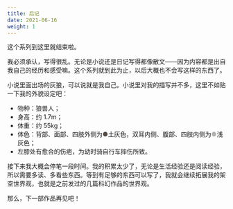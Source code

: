 ```yaml
---
title: 后记
date: 2021-06-16
weight: 1
---
```


这个系列到这里就结束啦。

我必须承认，写得很乱。无论是小说还是日记写得都像散文——因为内容都是出自我自己的经历和感受嘛。这个系列就到此为止，以后大概也不会写这样的东西了。

小说里面出场的灰狼，可以说就是我自己。小说里对我的描写并不多，这里不如贴一下我的外貌设定吧：

- 物种：狼兽人；
- 身高：约 1.7m；
- 体重：约 55kg；
- 体色：背部、面部、四肢外侧为<span style="color: #524b44">●</span>土灰色，双耳内侧、腹部、四肢内侧为<span style="color: #b3b2ad">●</span>浅灰色；
- 左膝处有愈合的伤疤，为幼时骑自行车摔伤所致。

接下来我大概会停笔一段时间。我的积累太少了，无论是生活经验还是阅读经验，所以需要多读、多看些东西。等到有足够的东西可以写了，我就会继续拓展我的架空世界观，也就是之前发过的几篇科幻作品的世界观。

那么，下一部作品再见吧！
